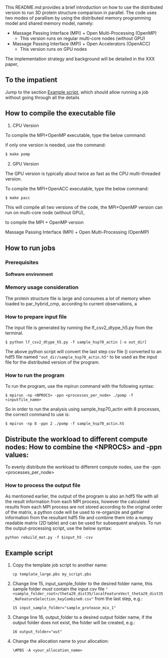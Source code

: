 
This README.md provides a brief introduction on how to use the distributed version to run 3D protein structure comparison in parallel. The code uses two modes of parallism by using the distributed memory programming model and shared memory model, namely:
- Massage Passing Interface (MPI) + Open Multi-Processing (OpenMP)
  - This version runs on regular multi-core nodes (without GPU)
- Massage Passing Interface (MPI) + Open Accelerators (OpenACC)
  - This version runs on GPU nodes 

The implementation strategy and background will be detailed in the XXX paper, 

## To the impatient

Jump to the section <a href="Example script">Example script</a>, which should allow running a job without going through all the details

## How to compile the executable file

1. CPU Version

To compile the MPI+OpenMP executable, type the below command:

 if only one version is needed, use the command:

```sh
$ make pomp
```

2. GPU Version

The GPU version is typically about twice as fast as the CPU multi-threaded version.

To compile the MPI+OpenACC executable, type the below command:

```sh
$ make pacc
```

This will compile all two versions of the code, the MPI+OpenMP version can run on multi-core node (without GPU), 

to compile the MPI + OpenMP version

Massage Passing Interface (MPI) + Open Multi-Processing (OpenMP)

## How to run jobs

### Prerequisites

#### Software environment

### Memory usage consideration

The protein structure file is large and consumes a lot of memory when loaded to par_hybrid_cmp, according to current observations, a 

### 

### How to prepare input file

The input file is generated by running the lf_csv2_dtype_h5.py from the terminal.

```
$ python lf_csv2_dtype_h5.py -f sample_hsp70_actin [-o out_dir]
```

The above python script will convert the last step csv file () converted to an hdf5 file named `"out_dir/sample_hsp70_actin.h5"` to be used as the input file for the distributed version of the program.

### How to run the program

To run the program, use the mpirun command with the following syntax:

```
$ mpirun -np <NPROCS> -ppn <processes_per_node> ./pomp -f <inputfile_name>
```

So in order to run the analysis using sample_hsp70_actin with 8 processes, the correct command to use is:

```
$ mpirun -np 8 -ppn 2 ./pomp -f sample_hsp70_actin.h5
```

## Distribute the workload to different compute nodes: How to combine the \<NPROCS\> and -ppn values: 

To evenly distribute the workload to different compute nodes, use the -ppn <processes_per_node>

### How to process the output file

As mentioned earlier, the output of the program is also an hdf5 file with all the result information from each MPI process, however the calculated results from each MPI process are not stored according to the original order of the matrix, a python code will be used to re-organize and gather information from the resultant hdf5 file and combine them into a numpy readable matrix (2D table) and can be used for subsequent analysis. To run the output-processing script, use the below syntax:

```
python rebuild_mat.py -f $input_h5 -csv
```

## Example script

1. Copy the template job script to another name:

    ```
    cp template_large.pbs my_script.pbs
    ```

2. Change line 15, input_sample_folder to the desired folder name, this sample folder *must* contain the input csv file `"<sample_folder_root>/theta29_dist35/localFeatureVect_theta29_dist35_NoFeatureSelection_keyCombine0.csv"` from the last step, e.g.:

    ```
    15 input_sample_folder="sample_protease_mix_1"
    ```

3. Change line 16, output_folder to a desired output folder name, if the output folder does not exist, the folder will be created, e.g.:
    ```
    16 output_folder="out"
    ```

4. Change the allocation name to your allocation:

    ```
    \#PBS -A <your_allocation_name>
    ```



